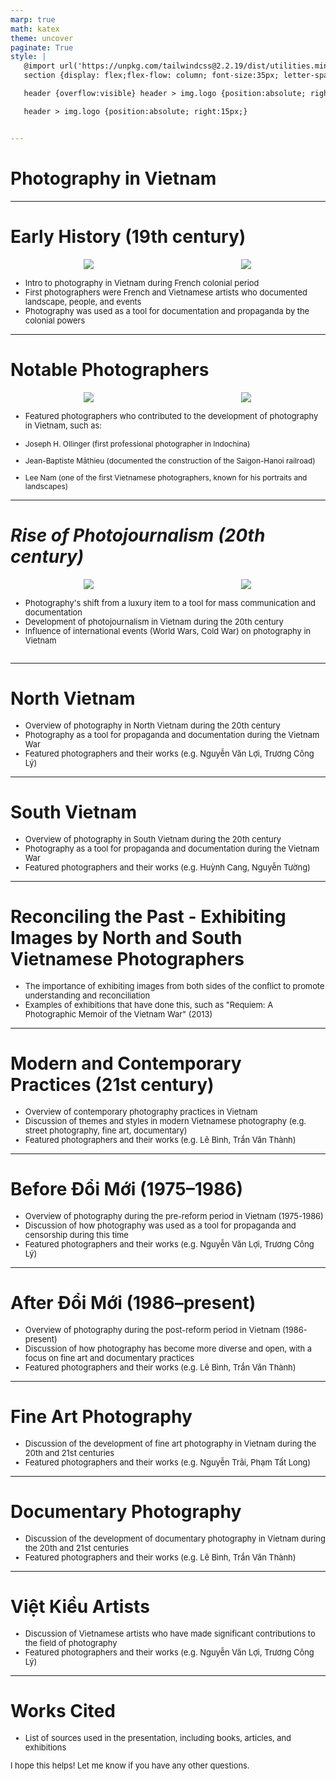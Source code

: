 ```yaml
---
marp: true
math: katex
theme: uncover
paginate: True
style: |
   @import url('https://unpkg.com/tailwindcss@2.2.19/dist/utilities.min.css');
   section {display: flex;flex-flow: column; font-size:35px; letter-spacing:1.4px;}

   header {overflow:visible} header > img.logo {position:absolute; right:15px;}

   header > img.logo {position:absolute; right:15px;}


---
```

<!-- backgroundColor: white -->
<!-- _class: lead -->

 # Photography in Vietnam

---
<style scoped>p,li {font-size:0.80em}</style>

 # Early History (19th century)
<div style="display: flex; flex: 1 1 auto; flex-flow: row; min-height: 0"><div style="display: flex; flex: 1 1 auto; justify-content: center;min-height:0;min-width:0; margin-bottom:0.1em;;margin-right:0.15em">
<img style='object-fit: contain; max-height:100%; max-width:100%; background-color: rgba(0,0,0,0);' src='https://upload.wikimedia.org/wikipedia/commons/thumb/3/33/Gsell_jeune_annamite.jpg/160px-Gsell_jeune_annamite.jpg'/>
</div>
<div style="display: flex; flex: 1 1 auto; justify-content: center;min-height:0;min-width:0; margin-bottom:0.1em;;margin-right:0.15em">
<img style='object-fit: contain; max-height:100%; max-width:100%; background-color: rgba(0,0,0,0);' src='https://upload.wikimedia.org/wikipedia/commons/thumb/c/c0/Fortress_of_Danang%2C_1845.jpg/180px-Fortress_of_Danang%2C_1845.jpg'/>
</div>
</div>

- Intro to photography in Vietnam during French colonial period
- First photographers were French and Vietnamese artists who documented landscape, people, and events
- Photography was used as a tool for documentation and propaganda by the colonial powers

---
<style scoped>p,li {font-size:0.76em}</style>

 # Notable Photographers
<div style="display: flex; flex: 1 1 auto; flex-flow: row; min-height: 0"><div style="display: flex; flex: 1 1 auto; justify-content: center;min-height:0;min-width:0; margin-bottom:0.1em;;margin-right:0.15em">
<img style='object-fit: contain; max-height:100%; max-width:100%; background-color: rgba(0,0,0,0);' src='https://upload.wikimedia.org/wikipedia/commons/thumb/4/42/Family%281%29.jpg/220px-Family%281%29.jpg'/>
</div>
<div style="display: flex; flex: 1 1 auto; justify-content: center;min-height:0;min-width:0; margin-bottom:0.1em;;margin-right:0.15em">
<img style='object-fit: contain; max-height:100%; max-width:100%; background-color: rgba(0,0,0,0);' src='https://upload.wikimedia.org/wikipedia/commons/thumb/7/73/Vietnamese_buddhist_monk1.jpg/220px-Vietnamese_buddhist_monk1.jpg'/>
</div>
</div>

- Featured photographers who contributed to the development of photography in Vietnam, such as:

+ Joseph H. Ollinger (first professional photographer in Indochina)

+ Jean-Baptiste Mâthieu (documented the construction of the Saigon-Hanoi railroad)

+ Lee Nam (one of the first Vietnamese photographers, known for his portraits and landscapes)

---
<style scoped>p,li {font-size:0.80em}</style>

 # _Rise of Photojournalism (20th century)_
<div style='flex:1 1 auto; min-height:0;' class="grid grid-cols-8 gap-4">
<div style='display:flex; flex-flow:column; min-height:0;' class="col-span-4">

<div style="display: flex; flex: 1 1 auto; flex-flow: row; min-height: 0"><div style="display: flex; flex: 1 1 auto; justify-content: center;min-height:0;min-width:0; margin-bottom:0.1em;;margin-right:0.15em">
<img style='object-fit: contain; max-height:100%; max-width:100%; background-color: rgba(0,0,0,0);' src='https://upload.wikimedia.org/wikipedia/commons/thumb/4/49/Childrens_%281%29.jpg/220px-Childrens_%281%29.jpg'/>
</div>
<div style="display: flex; flex: 1 1 auto; justify-content: center;min-height:0;min-width:0; margin-bottom:0.1em;;margin-right:0.15em">
<img style='object-fit: contain; max-height:100%; max-width:100%; background-color: rgba(0,0,0,0);' src='https://upload.wikimedia.org/wikipedia/commons/thumb/8/83/Strict_parenting.jpg/220px-Strict_parenting.jpg'/>
</div>
</div>

</div>

<div style='display:flex; flex-flow:column; min-height:0;' class="col-span-4">

- Photography's shift from a luxury item to a tool for mass communication and documentation
- Development of photojournalism in Vietnam during the 20th century
- Influence of international events (World Wars, Cold War) on photography in Vietnam
</div>

</div>


---
<style scoped>p,li {font-size:0.88em}</style>

 # North Vietnam
- Overview of photography in North Vietnam during the 20th century
- Photography as a tool for propaganda and documentation during the Vietnam War
- Featured photographers and their works (e.g. Nguyễn Văn Lợi, Trương Công Lý)


---
<style scoped>p,li {font-size:0.88em}</style>

 # South Vietnam
- Overview of photography in South Vietnam during the 20th century
- Photography as a tool for propaganda and documentation during the Vietnam War
- Featured photographers and their works (e.g. Huỳnh Cang, Nguyễn Tường)


---
<style scoped>p,li {font-size:0.92em}</style>

 # Reconciling the Past - Exhibiting Images by North and South Vietnamese Photographers
- The importance of exhibiting images from both sides of the conflict to promote understanding and reconciliation
- Examples of exhibitions that have done this, such as "Requiem: A Photographic Memoir of the Vietnam War" (2013)


---
<style scoped>p,li {font-size:0.88em}</style>

 # Modern and Contemporary Practices (21st century)

- Overview of contemporary photography practices in Vietnam
- Discussion of themes and styles in modern Vietnamese photography (e.g. street photography, fine art, documentary)
- Featured photographers and their works (e.g. Lê Bình, Trần Văn Thành)

---
<style scoped>p,li {font-size:0.88em}</style>

 # Before Đổi Mới (1975–1986)
- Overview of photography during the pre-reform period in Vietnam (1975-1986)
- Discussion of how photography was used as a tool for propaganda and censorship during this time
- Featured photographers and their works (e.g. Nguyễn Văn Lợi, Trương Công Lý)


---
<style scoped>p,li {font-size:0.88em}</style>

 # After Đổi Mới (1986–present)

- Overview of photography during the post-reform period in Vietnam (1986-present)
- Discussion of how photography has become more diverse and open, with a focus on fine art and documentary practices
- Featured photographers and their works (e.g. Lê Bình, Trần Văn Thành)

---
<style scoped>p,li {font-size:0.92em}</style>

 # Fine Art Photography

- Discussion of the development of fine art photography in Vietnam during the 20th and 21st centuries
- Featured photographers and their works (e.g. Nguyễn Trãi, Phạm Tất Long)

---
<style scoped>p,li {font-size:0.92em}</style>

 # **Documentary Photography**

- Discussion of the development of documentary photography in Vietnam during the 20th and 21st centuries
- Featured photographers and their works (e.g. Lê Bình, Trần Văn Thành)

---
<style scoped>p,li {font-size:0.92em}</style>

 # Việt Kiều Artists

- Discussion of Vietnamese artists who have made significant contributions to the field of photography
- Featured photographers and their works (e.g. Nguyễn Văn Lợi, Trương Công Lý)

---
<style scoped>p,li {font-size:0.92em}</style>

 # Works Cited

- List of sources used in the presentation, including books, articles, and exhibitions

I hope this helps! Let me know if you have any other questions.